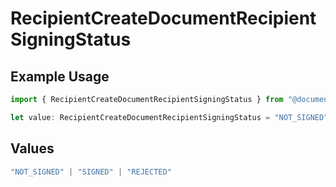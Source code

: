 # RecipientCreateDocumentRecipientSigningStatus

## Example Usage

```typescript
import { RecipientCreateDocumentRecipientSigningStatus } from "@documenso/sdk-typescript/models/operations";

let value: RecipientCreateDocumentRecipientSigningStatus = "NOT_SIGNED";
```

## Values

```typescript
"NOT_SIGNED" | "SIGNED" | "REJECTED"
```